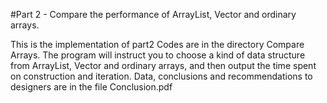 #Part 2 - Compare the performance of ArrayList, Vector and ordinary arrays.

This is the implementation of part2
Codes are in the directory Compare Arrays. The program will instruct you to choose a kind of data structure from ArrayList, Vector and ordinary arrays, and then output the time spent on construction and iteration.
Data, conclusions and recommendations to designers are in the file Conclusion.pdf
